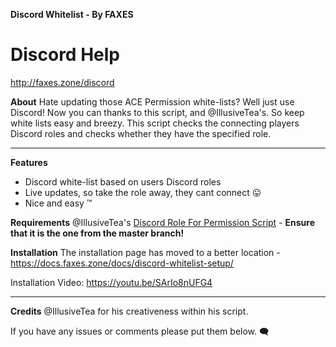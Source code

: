 **Discord Whitelist - By FAXES**

# Discord Help
http://faxes.zone/discord

**About**
Hate updating those ACE Permission white-lists? Well just use Discord! Now you can thanks to this script, and @IllusiveTea's. So keep white lists easy and breezy. This script checks the connecting players Discord roles and checks whether they have the specified role.

<hr>

**Features**
- Discord white-list based on users Discord roles
- Live updates, so take the role away, they cant connect :stuck_out_tongue:
- Nice and easy :tm: 

**Requirements**
@IllusiveTea's [Discord Role For Permission Script](https://forum.fivem.net/t/discord-roles-for-permissions-im-creative-i-know/233805) - **Ensure that it is the one from the master branch!**

**Installation**
The installation page has moved to a better location - https://docs.faxes.zone/docs/discord-whitelist-setup/

Installation Video: https://youtu.be/SArIo8nUFG4

<hr>

**Credits**
@IllusiveTea for his creativeness within his script. 

If you have any issues or comments please put them below. :left_speech_bubble:
